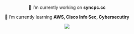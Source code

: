 <br/>

<div align="center">
 
 🔭 I’m currently working on **syncpc.cc**
 
 🌱 I’m currently learning **AWS, Cisco Info Sec, Cybersecutiry**
 
 </div>

 <div align="center"> 
  <a href="sargentxd1@gmail.com">
    <img src="https://img.shields.io/badge/Gmail-333333?style=for-the-badge&logo=gmail&logoColor=red" />
  </a>
</div>
